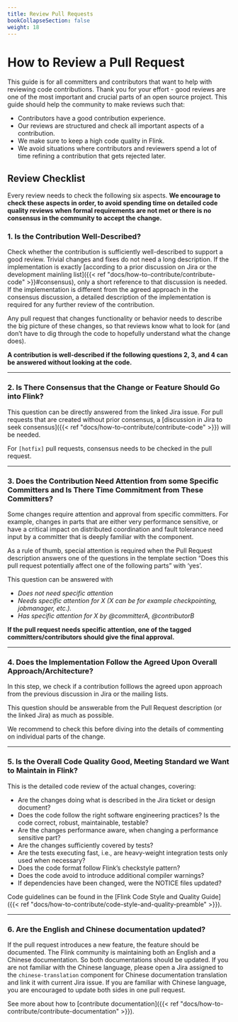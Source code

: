 ```yaml
---
title: Review Pull Requests
bookCollapseSection: false
weight: 18
---
```


# How to Review a Pull Request

This guide is for all committers and contributors that want to help with reviewing code contributions. Thank you for your effort - good reviews are one of the most important and crucial parts of an open source project. This guide should help the community to make reviews such that:

* Contributors have a good contribution experience.
* Our reviews are structured and check all important aspects of a contribution.
* We make sure to keep a high code quality in Flink.
* We avoid situations where contributors and reviewers spend a lot of time refining a contribution that gets rejected later.

## Review Checklist

Every review needs to check the following six aspects. **We encourage to check these aspects in order, to avoid spending time on detailed code quality reviews when formal requirements are not met or there is no consensus in the community to accept the change.**

### 1. Is the Contribution Well-Described?

Check whether the contribution is sufficiently well-described to support a good review. Trivial changes and fixes do not need a long description. If the implementation is exactly [according to a prior discussion on Jira or the development mainling list]({{< ref "docs/how-to-contribute/contribute-code" >}}#consensus), only a short reference to that discussion is needed.
If the implementation is different from the agreed approach in the consensus discussion, a detailed description of the implementation is required for any further review of the contribution.

Any pull request that changes functionality or behavior needs to describe the big picture of these changes, so that reviews know what to look for (and don’t have to dig through the code to hopefully understand what the change does).


**A contribution is well-described if the following questions 2, 3, and 4 can be answered without looking at the code.**

-----

### 2. Is There Consensus that the Change or Feature Should Go into Flink?

This question can be directly answered from the linked Jira issue. For pull requests that are created without prior consensus, a [discussion in Jira to seek consensus]({{< ref "docs/how-to-contribute/contribute-code" >}}) will be needed.


For `[hotfix]` pull requests, consensus needs to be checked in the pull request.


-----

### 3. Does the Contribution Need Attention from some Specific Committers and Is There Time Commitment from These Committers?

Some changes require attention and approval from specific committers. For example, changes in parts that are either very performance sensitive, or have a critical impact on distributed coordination and fault tolerance need input by a committer that is deeply familiar with the component.

As a rule of thumb, special attention is required when the Pull Request description answers one of the questions in the template section “Does this pull request potentially affect one of the following parts” with ‘yes’.

This question can be answered with

* *Does not need specific attention*
* *Needs specific attention for X (X can be for example checkpointing, jobmanager, etc.).*
* *Has specific attention for X by @committerA, @contributorB*

**If the pull request needs specific attention, one of the tagged committers/contributors should give the final approval.**

----

### 4. Does the Implementation Follow the Agreed Upon Overall Approach/Architecture?

In this step, we check if a contribution folllows the agreed upon approach from the previous discussion in Jira or the mailing lists.

This question should be answerable from the Pull Request description (or the linked Jira) as much as possible.

We recommend to check this before diving into the details of commenting on individual parts of the change.

----

### 5. Is the Overall Code Quality Good, Meeting Standard we Want to Maintain in Flink?

This is the detailed code review of the actual changes, covering:

* Are the changes doing what is described in the Jira ticket or design document?
* Does the code follow the right software engineering practices? Is the code correct, robust, maintainable, testable?
* Are the changes performance aware, when changing a performance sensitive part?
* Are the changes sufficiently covered by tests?
* Are the tests executing fast, i.e., are heavy-weight integration tests only used when necessary?
* Does the code format follow Flink’s checkstyle pattern?
* Does the code avoid to introduce additional compiler warnings?
* If dependencies have been changed, were the NOTICE files updated?

Code guidelines can be found in the [Flink Code Style and Quality Guide]({{< ref "docs/how-to-contribute/code-style-and-quality-preamble" >}}).

----

### 6. Are the English and Chinese documentation updated?

If the pull request introduces a new feature, the feature should be documented. The Flink community is maintaining both an English and a Chinese documentation. So both documentations should be updated. If you are not familiar with the Chinese language, please open a Jira assigned to the `chinese-translation` component for Chinese documentation translation and link it with current Jira issue. If you are familiar with Chinese language, you are encouraged to update both sides in one pull request.

See more about how to [contribute documentation]({{< ref "docs/how-to-contribute/contribute-documentation" >}}).